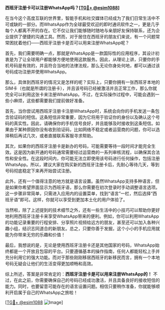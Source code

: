 **西班牙注册卡可以注册WhatsApp吗？[[TG💪+ @esim1088](https://t.me/s/esim1088)]**

在当今这个高度互联的世界里，智能手机和社交媒体已经成为了我们日常生活中不可或缺的一部分。而WhatsApp作为全球最受欢迎的即时通讯软件之一，更是几乎每个人都离不开的存在。它不仅让我们能够随时随地与亲朋好友保持联系，还为企业提供了便捷的沟通工具。然而，对于居住在西班牙的朋友们来说，有一个问题常常困扰着他们——西班牙注册卡是否可以用来注册WhatsApp呢？

首先，我们需要明确一点，那就是WhatsApp是一款国际性的应用程序，其设计初衷是为了让全球用户都能够方便地使用这款服务。因此，从理论上讲，只要你的手机号码是有效的，并且符合当地的法律法规，那么无论你身处何地，都可以通过该号码成功注册并使用WhatsApp。

那么，具体到西班牙的情况又是怎样的呢？实际上，只要你拥有一张西班牙本地的SIM卡（也就是所谓的注册卡），并且该号码已经被激活并且正常工作，那么你就完全可以利用这张卡来注册WhatsApp。不过，在实际操作过程中，可能会遇到一些小麻烦，这些都需要我们提前做好准备。

首先，当你尝试用西班牙注册卡注册WhatsApp时，系统会向你的手机发送一条包含验证码的短信。这条短信非常重要，因为它将用于验证你的身份以及确认这个号码的真实性。因此，请确保你的手机信号良好，并且能够及时接收到这条短信。如果由于某种原因你没有收到验证码，比如网络不稳定或者运营商的问题，你可以选择稍后再试几次，或者直接联系客服寻求帮助。

其次，如果你的西班牙注册卡是新办的号码，可能需要等待一段时间才能完全生效。这是因为新开通的号码通常需要经过运营商的一系列审核流程，以确保其合法性和安全性。在这段时间内，你可能无法立即使用该号码进行任何操作，包括注册WhatsApp。所以，建议大家在购买新的西班牙注册卡后，先耐心等待几天，等到号码彻底稳定下来再开始尝试注册。

此外，还有一个值得注意的地方就是语言设置。虽然WhatsApp支持多种语言，但是如果你希望界面显示为西班牙语，那么你需要在初次登录时手动调整语言选项。这一步骤非常简单，只需进入应用内的设置菜单，找到“语言”一栏，然后选择“西班牙语”即可。这样，你就可以享受到更加本土化的用户体验了。

当然啦，除了上述提到的技术细节之外，还有一些生活中的小技巧可以帮助你更好地利用西班牙注册卡来享受WhatsApp带来的便利。例如，你可以利用WhatsApp的功能记录重要的行程安排、分享照片视频给远方的朋友，甚至还可以加入各种兴趣小组，结识志同道合的新朋友。总之，只要你善于发掘，这个小小的手机应用就能为你带来无穷的乐趣和价值！

最后，我想说的是，无论是使用西班牙注册卡还是其他国家的号码，WhatsApp始终都是一个开放且包容的平台。只要遵循基本的操作指南，任何人都能轻松上手并充分利用它的强大功能。而对于那些刚刚移居西班牙的新移民而言，拥有一个本地号码无疑会让他们的生活变得更加顺畅和高效。

综上所述，答案是非常肯定的：**西班牙注册卡是可以用来注册WhatsApp的！** 不过，在此之前，你需要确保自己的号码已经成功激活，并且具备良好的接收短信的能力。同时，也要留意可能存在的语言设置问题。相信只要稍作准备，你就能够顺利开启属于自己的WhatsApp之旅啦！

[[TG💪+ @esim1088](https://t.me/s/esim1088) ![Image](https://i.postimg.cc/4NQfJmqS/Snipaste-2025-05-13-00-14-12.png)]